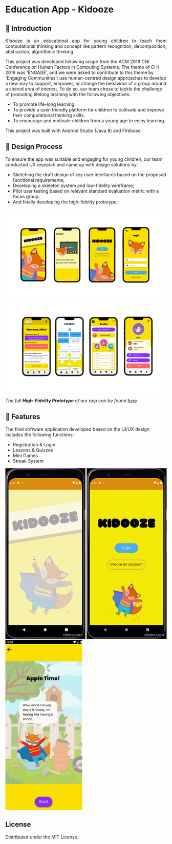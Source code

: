 # Education App - Kidooze

## 🌱 Introduction
<p align="justify">
<i>Kidooze</i> is an educational app for young children to teach them computational thinking and concept like pattern recognition, decomposition, abstraction, algorithmic thinking. 

This project was developed following scope from the ACM 2018 CHI Conference on Human Factors in Computing Systems. The theme of CHI 2018 was ‘ENGAGE’, and we were asked to contribute to this theme by 'Engaging Communities': use human-centred design approaches to develop a new way to support, empower, or change the behaviour of a group around a shared area of interest. To do so, our team chose to tackle the challenge of promoting lifelong learning with the following objectives:

- To promote life-long learning.
- To provide a user-friendly platform for children to cultivate and improve their computational thinking skills.
- To encourage and motivate children from a young age to enjoy learning.
</p>

This project was built with Android Studio (Java 8) and Firebase.

## 🍭 Design Process
To ensure the app was suitable and engaging for young children, our team conducted UX research and came up with design solutions by:
- Sketching the draft design of key user interfaces based on the proposed functional requirements;
- Developing a skeleton system and low-fidelity wireframe;
- Pilot user testing based on relevant standard evaluation metric with a focus group;
- And finally developing the high-fidelity prototype:

![Figma Prototype](/screenshots/figma.png)
![Figma Prototype](/screenshots/figma_2.png)

*The full <b>High-Fidelity Prototype</b> of our app can be found [here](https://www.figma.com/proto/W1oq9er5jz3lZyLY83wMTh/EduApp---Kidooze?node-id=38-8&scaling=scale-down&page-id=1%3A10&starting-point-node-id=38%3A8&show-proto-sidebar=1)*

## 📌 Features
The final software application developed based on the UI/UX design includes the following functions:
- Registration & Login
- Lessons & Quizzes 
- Mini Games
- Streak System

<img src="/screenshots/splashscreen.gif" width="250"/> <img src="/screenshots/login.gif" width="250"/>
<img src="/screenshots/lessons.gif" height="530"/>

## License
Distributed under the MIT License. 

